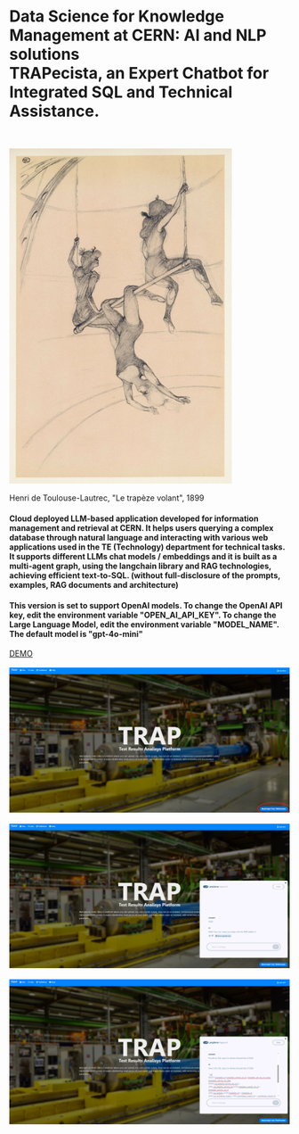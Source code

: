 <h1>Data Science for Knowledge Management at CERN: AI and NLP solutions<br>
TRAPecista, an Expert Chatbot for Integrated SQL and Technical Assistance.</h1> <br>

<img src="img/Toulouse-Lautrec, Le trapeze volant.jpg" width="400" style="text-align: center" /> <br>                                                                         

Henri de Toulouse-Lautrec, "Le trapèze volant", 1899

<h4>Cloud deployed LLM-based application developed for information management and retrieval at CERN. It helps users querying a complex database through natural language and interacting with various web applications used in the TE (Technology) department for technical tasks.
It supports different LLMs chat models / embeddings and it is built as a multi-agent graph, using the langchain library and RAG technologies, achieving efficient text-to-SQL. (without full-disclosure of the prompts, examples, RAG documents and architecture)</h4>
<h4>This version is set to support OpenAI models. To change the OpenAI API key, edit the environment variable "OPEN_AI_API_KEY". To change the Large Language Model, edit the environment variable "MODEL_NAME". The default model is "gpt-4o-mini"</h4>

<a href="https://drive.google.com/drive/folders/1rakSJeKJDmcE7m7xzYjdXcRM1hbSWzXl?usp=share_link">DEMO</a><br>
<br>
<img src="img/TRAP3.png" width="900" style="text-align: center" /> <br>        
<img src="img/TRAP2.png" width="900" style="text-align: center" /> <br>   
<img src="img/TRAP1.png" width="900" style="text-align: center" /> <br>   
